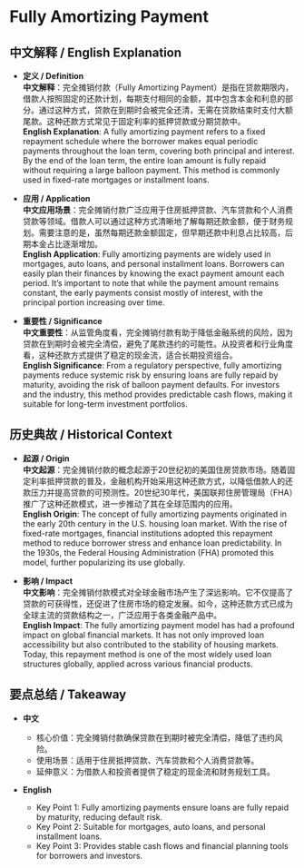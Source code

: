 # Fully Amortizing Payment

## 中文解释 / English Explanation

* **定义 / Definition**  
  **中文解释**：完全摊销付款（Fully Amortizing Payment）是指在贷款期限内，借款人按照固定的还款计划，每期支付相同的金额，其中包含本金和利息的部分。通过这种方式，贷款在到期时会被完全还清，无需在贷款结束时支付大额尾款。这种还款方式常见于固定利率的抵押贷款或分期贷款中。  
  **English Explanation**: A fully amortizing payment refers to a fixed repayment schedule where the borrower makes equal periodic payments throughout the loan term, covering both principal and interest. By the end of the loan term, the entire loan amount is fully repaid without requiring a large balloon payment. This method is commonly used in fixed-rate mortgages or installment loans.

* **应用 / Application**  
  **中文应用场景**：完全摊销付款广泛应用于住房抵押贷款、汽车贷款和个人消费贷款等领域。借款人可以通过这种方式清晰地了解每期还款金额，便于财务规划。需要注意的是，虽然每期还款金额固定，但早期还款中利息占比较高，后期本金占比逐渐增加。  
  **English Application**: Fully amortizing payments are widely used in mortgages, auto loans, and personal installment loans. Borrowers can easily plan their finances by knowing the exact payment amount each period. It’s important to note that while the payment amount remains constant, the early payments consist mostly of interest, with the principal portion increasing over time.

* **重要性 / Significance**  
  **中文重要性**：从监管角度看，完全摊销付款有助于降低金融系统的风险，因为贷款在到期时会被完全清偿，避免了尾款违约的可能性。从投资者和行业角度看，这种还款方式提供了稳定的现金流，适合长期投资组合。  
  **English Significance**: From a regulatory perspective, fully amortizing payments reduce systemic risk by ensuring loans are fully repaid by maturity, avoiding the risk of balloon payment defaults. For investors and the industry, this method provides predictable cash flows, making it suitable for long-term investment portfolios.

## 历史典故 / Historical Context

* **起源 / Origin**  
  **中文起源**：完全摊销付款的概念起源于20世纪初的美国住房贷款市场。随着固定利率抵押贷款的普及，金融机构开始采用这种还款方式，以降低借款人的还款压力并提高贷款的可预测性。20世纪30年代，美国联邦住房管理局（FHA）推广了这种还款模式，进一步推动了其在全球范围内的应用。  
  **English Origin**: The concept of fully amortizing payments originated in the early 20th century in the U.S. housing loan market. With the rise of fixed-rate mortgages, financial institutions adopted this repayment method to reduce borrower stress and enhance loan predictability. In the 1930s, the Federal Housing Administration (FHA) promoted this model, further popularizing its use globally.

* **影响 / Impact**  
  **中文影响**：完全摊销付款模式对全球金融市场产生了深远影响。它不仅提高了贷款的可获得性，还促进了住房市场的稳定发展。如今，这种还款方式已成为全球主流的贷款结构之一，广泛应用于各类金融产品中。  
  **English Impact**: The fully amortizing payment model has had a profound impact on global financial markets. It has not only improved loan accessibility but also contributed to the stability of housing markets. Today, this repayment method is one of the most widely used loan structures globally, applied across various financial products.

## 要点总结 / Takeaway

* **中文**  
  - 核心价值：完全摊销付款确保贷款在到期时被完全清偿，降低了违约风险。  
  - 使用场景：适用于住房抵押贷款、汽车贷款和个人消费贷款等。  
  - 延伸意义：为借款人和投资者提供了稳定的现金流和财务规划工具。

* **English**  
  - Key Point 1: Fully amortizing payments ensure loans are fully repaid by maturity, reducing default risk.  
  - Key Point 2: Suitable for mortgages, auto loans, and personal installment loans.  
  - Key Point 3: Provides stable cash flows and financial planning tools for borrowers and investors.
